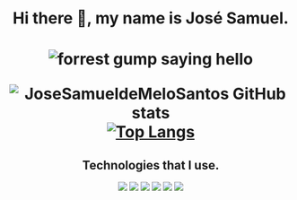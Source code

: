 <div align="center">
  <H1>
    Hi there 👋, my name is José Samuel.
  <H1>

  <img src="https://media0.giphy.com/media/xT9IgG50Fb7Mi0prBC/giphy.gif?cid=ecf05e4731o9qtpimwybqt0tlg8ocy2edxr6l16j9jmnnh6o&ep=v1_gifs_search&rid=giphy.gif&ct=g" alt="forrest gump saying hello">
    
  <!-- Status do Github  -->
  ![JoseSamueldeMeloSantos GitHub stats](https://github-readme-stats.vercel.app/api?username=JoseSamueldeMeloSantos&show_icons=true&theme=dark)
  [![Top Langs](https://github-readme-stats.vercel.app/api/top-langs/?username=JoseSamueldeMeloSantos&layout=donut&theme=dark)](https://github.com/anuraghazra/github-readme-stats)

  <h2>
    Technologies that I use.  
  </h2>

  <div style="display: inline_block">
    <img src="https://img.shields.io/badge/HTML5-E34F26?style=for-the-badge&logo=html5&logoColor=white">
    <img src="https://img.shields.io/badge/CSS3-1572B6?style=for-the-badge&logo=css3&logoColor=white">
    <img src="https://img.shields.io/badge/Java-ED8B00?style=for-the-badge&logo=openjdk&logoColor=white">
    <img src="https://img.shields.io/badge/Visual_Studio_Code-0078D4?style=for-the-badge&logo=visual%20studio%20code&logoColor=white">
    <img src="https://img.shields.io/badge/IntelliJ_IDEA-000000.svg?style=for-the-badge&logo=intellij-idea&logoColor=white">
    <img src="https://img.shields.io/badge/Linux-FCC624?style=for-the-badge&logo=linux&logoColor=black">
  </div>
</div>
